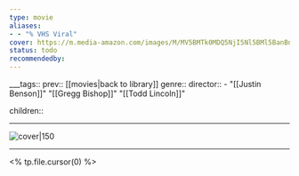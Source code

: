 ```yaml
---
type: movie
aliases:
- - "% VHS Viral"
cover: https://m.media-amazon.com/images/M/MV5BMTk0MDQ5NjI5Nl5BMl5BanBnXkFtZTgwMjA1MTY3MjE@._V1_SX300.jpg
status: todo
recommendedby:
---
```

___tags:: prev:: [[movies|back to library]]
genre::
director:: - "[[Justin Benson]]" "[[Gregg Bishop]]" "[[Todd Lincoln]]"
  

  
children::
___
![cover|150](https://m.media-amazon.com/images/M/MV5BMTk0MDQ5NjI5Nl5BMl5BanBnXkFtZTgwMjA1MTY3MjE@._V1_SX300.jpg)
___
<% tp.file.cursor(0) %>
